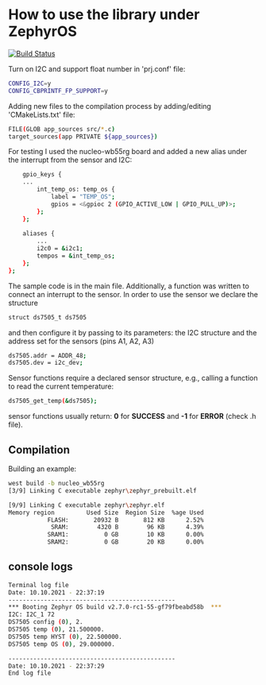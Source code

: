 # How to use the library under ZephyrOS

[![Build Status](https://travis-ci.org/joemccann/dillinger.svg?branch=master)](https://travis-ci.org/joemccann/dillinger)

Turn on I2C and support float number in 'prj.conf' file:
```sh
CONFIG_I2C=y
CONFIG_CBPRINTF_FP_SUPPORT=y
```

Adding new files to the compilation process by adding/editing 'CMakeLists.txt' file:
```sh
FILE(GLOB app_sources src/*.c)
target_sources(app PRIVATE ${app_sources})
```

For testing I used the nucleo-wb55rg board and added a new alias under the interrupt from the sensor and I2C:
```sh
	gpio_keys {
	...
		int_temp_os: temp_os {
			label = "TEMP_OS";
			gpios = <&gpioc 2 (GPIO_ACTIVE_LOW | GPIO_PULL_UP)>;
		};
	};
	
	aliases {
        ...
		i2c0 = &i2c1;
		tempos = &int_temp_os;
	};
};
```

The sample code is in the main file. Additionally, a function was written to connect an interrupt to the sensor.
In order to use the sensor we declare the structure
```sh
struct ds7505_t ds7505
```
and then configure it by passing to its parameters: the I2C structure and the address set for the sensors (pins A1, A2, A3)
```sh
ds7505.addr = ADDR_48;
ds7505.dev = i2c_dev;
```

Sensor functions require a declared sensor structure, e.g., calling a function to read the current temperature:
```sh
ds7505_get_temp(&ds7505);
```

sensor functions usually return: **0** for **SUCCESS** and **-1** for **ERROR** (check .h file).


## Compilation
Building an example:
```sh
west build -b nucleo_wb55rg   
[3/9] Linking C executable zephyr\zephyr_prebuilt.elf

[9/9] Linking C executable zephyr\zephyr.elf
Memory region         Used Size  Region Size  %age Used
           FLASH:       20932 B       812 KB      2.52%
            SRAM:        4320 B        96 KB      4.39%
           SRAM1:          0 GB        10 KB      0.00%
           SRAM2:          0 GB        20 KB      0.00%
```

## console logs
```sh
Terminal log file
Date: 10.10.2021 - 22:37:19
-----------------------------------------------
*** Booting Zephyr OS build v2.7.0-rc1-55-gf79fbeabd58b  ***
I2C: I2C_1 72
DS7505 config (0), 2.
DS7505 temp (0), 21.500000.
DS7505 temp HYST (0), 22.500000.
DS7505 temp OS (0), 29.000000.

-----------------------------------------------
Date: 10.10.2021 - 22:37:29
End log file
```